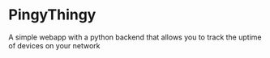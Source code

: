 # PingyThingy
A simple webapp with a python backend that allows you to track the uptime of devices on your network

